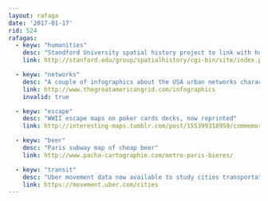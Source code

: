 ```yaml
---
layout: rafaga
date: '2017-01-17'
rid: 524
rafagas:
  - keyw: "humanities"
    desc: "Standford University spatial history project to link with humanities"
    link: http://stanford.edu/group/spatialhistory/cgi-bin/site/index.php

  - keyw: "networks"
    desc: "A couple of infographics about the USA urban networks characteristics"
    link: http://www.thegreatamericangrid.com/infographics
    invalid: true

  - keyw: "escape"
    desc: "WWII escape maps on poker cards decks, now reprinted"
    link: http://interesting-maps.tumblr.com/post/155399318959/commemorative-escape-map-decks-like-these-were

  - keyw: "beer"
    desc: "Paris subway map of cheap beer"
    link: http://www.pacha-cartographie.com/metro-paris-bieres/

  - keyw: "transit"
    desc: "Uber movement data now available to study cities transportation"
    link: https://movement.uber.com/cities
---
```

